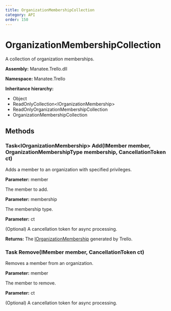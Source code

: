 ```yaml
---
title: OrganizationMembershipCollection
category: API
order: 150
---
```


# OrganizationMembershipCollection

A collection of organization memberships.

**Assembly:** Manatee.Trello.dll

**Namespace:** Manatee.Trello

**Inheritance hierarchy:**

- Object
- ReadOnlyCollection&lt;IOrganizationMembership&gt;
- ReadOnlyOrganizationMembershipCollection
- OrganizationMembershipCollection

## Methods

### Task&lt;IOrganizationMembership&gt; Add(IMember member, OrganizationMembershipType membership, CancellationToken ct)

Adds a member to an organization with specified privileges.

**Parameter:** member

The member to add.

**Parameter:** membership

The membership type.

**Parameter:** ct

(Optional) A cancellation token for async processing.

**Returns:** The [IOrganizationMembership](IOrganizationMembership#iorganizationmembership) generated by Trello.

### Task Remove(IMember member, CancellationToken ct)

Removes a member from an organization.

**Parameter:** member

The member to remove.

**Parameter:** ct

(Optional) A cancellation token for async processing.

